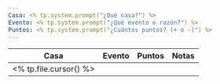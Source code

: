 ```yaml
---
Casa: <% tp.system.prompt("¿Qué casa?") %>
Evento: <% tp.system.prompt("¿Qué evento o razón?") %>
Puntos: <% tp.system.prompt("¿Cuántos puntos? (+ o -)") %>
---
```


| Casa | Evento | Puntos | Notas |
|-------|---------|---------|-------|
| <% tp.file.cursor() %> |  |  |  |
